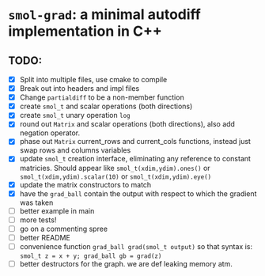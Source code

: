 # `smol-grad`: a minimal autodiff implementation in C++


## TODO:
- [x] Split into multiple files, use cmake to compile
- [x] Break out into headers and impl files
- [x] Change `partialdiff` to be a non-member function
- [x] create `smol_t` and scalar operations (both directions)
- [x] create `smol_t` unary operation `log`
- [x] round out `Matrix` and scalar operations (both directions), also add negation operator.
- [x] phase out `Matrix` current_rows and current_cols functions, instead just swap rows and columns variables
- [x] update `smol_t` creation interface, eliminating any reference to constant matricies. Should appear like `smol_t(xdim,ydim).ones()` or `smol_t(xdim,ydim).scalar(10)` or `smol_t(xdim,ydim).eye()`
- [x] update the matrix constructors to match
- [x] have the `grad_ball` contain the output with respect to which the gradient was taken
- [ ] better example in main
- [ ] more tests!
- [ ] go on a commenting spree 
- [ ] better README
- [ ] convenience function `grad_ball grad(smol_t output)` so that syntax is: `smol_t z = x + y; grad_ball gb = grad(z)`
- [ ] better destructors for the graph. we are def leaking memory atm.